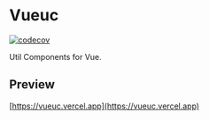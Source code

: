 # Vueuc
[![codecov](https://codecov.io/gh/07akioni/vueuc/branch/main/graph/badge.svg)](https://codecov.io/gh/07akioni/vueuc)

Util Components for Vue.
## Preview
[https://vueuc.vercel.app](https://vueuc.vercel.app)
